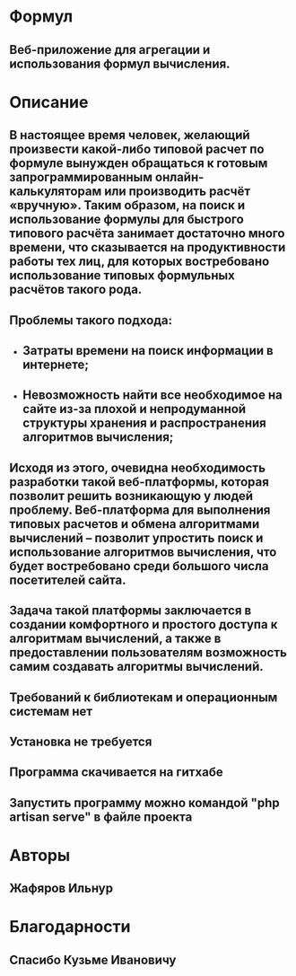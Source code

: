 # Формул
## Веб-приложение для агрегации и использования формул вычисления.
# Описание
## В настоящее время человек, желающий произвести какой-либо типовой расчет по формуле вынужден обращаться к готовым запрограммированным онлайн-калькуляторам или производить расчёт «вручную». Таким образом, на поиск и использование формулы для быстрого типового расчёта занимает достаточно много времени, что сказывается на продуктивности работы тех лиц, для которых востребовано использование типовых формульных расчётов такого рода.
## Проблемы такого подхода:
- ## Затраты времени на поиск информации в интернете;
- ## Невозможность найти все необходимое на сайте из-за плохой и непродуманной структуры хранения и распространения алгоритмов вычисления;
## Исходя из этого, очевидна необходимость разработки такой веб-платформы, которая позволит решить возникающую у людей проблему. Веб-платформа для выполнения типовых расчетов и обмена алгоритмами вычислений – позволит упростить поиск и использование алгоритмов вычисления, что будет востребовано среди большого числа посетителей сайта.
## Задача такой платформы заключается в создании комфортного и простого доступа к алгоритмам вычислений, а также в предоставлении пользователям возможность самим создавать алгоритмы вычислений.
## Требований к библиотекам и операционным системам нет
## Установка не требуется
## Программа скачивается на гитхабе
## Запустить программу можно командой "php artisan serve" в файле проекта

# Авторы
## Жафяров Ильнур

# Благодарности
## Спасибо Кузьме Ивановичу

